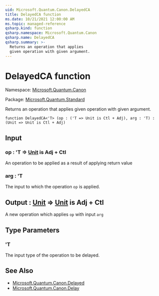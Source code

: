 ```yaml
---
uid: Microsoft.Quantum.Canon.DelayedCA
title: DelayedCA function
ms.date: 10/21/2021 12:00:00 AM
ms.topic: managed-reference
qsharp.kind: function
qsharp.namespace: Microsoft.Quantum.Canon
qsharp.name: DelayedCA
qsharp.summary: >-
  Returns an operation that applies
  given operation with given argument.
---
```


# DelayedCA function

Namespace: [Microsoft.Quantum.Canon](xref:Microsoft.Quantum.Canon)

Package: [Microsoft.Quantum.Standard](https://nuget.org/packages/Microsoft.Quantum.Standard)


Returns an operation that appliesgiven operation with given argument.

```qsharp
function DelayedCA<'T> (op : ('T => Unit is Ctl + Adj), arg : 'T) : (Unit => Unit is Ctl + Adj)
```


## Input

### op : 'T => [Unit](xref:microsoft.quantum.qsharp.valueliterals#unit-literal)  is Adj + Ctl

An operation to be applied as a result of applying return value


### arg : 'T

The input to which the operation `op` is applied.



## Output : [Unit](xref:microsoft.quantum.qsharp.valueliterals#unit-literal) => [Unit](xref:microsoft.quantum.qsharp.valueliterals#unit-literal)  is Adj + Ctl

A new operation which applies `op` with input `arg`

## Type Parameters

### 'T

The input type of the operation to be delayed.

## See Also

- [Microsoft.Quantum.Canon.Delayed](xref:Microsoft.Quantum.Canon.Delayed)
- [Microsoft.Quantum.Canon.Delay](xref:Microsoft.Quantum.Canon.Delay)